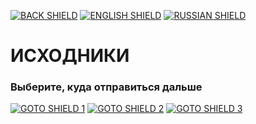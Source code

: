 [![BACK SHIELD](https://img.shields.io/badge/..%2F-Back-444?style=flat-square)](../RU_README.md)
[![ENGLISH SHIELD](https://img.shields.io/badge/-English-444?style=flat-square)]()
[![RUSSIAN SHIELD](https://img.shields.io/badge/-Русский-08f?style=flat-square)](RU_README.md)

# ИСХОДНИКИ

### Выберите, куда отправиться дальше
[![GOTO SHIELD 1](https://img.shields.io/badge/железо-666?style=for-the-badge&logoColor=FFF)](hardware/RU_README.md)
[![GOTO SHIELD 2](https://img.shields.io/badge/программное_обеспечение-666?style=for-the-badge&logoColor=FFF)](software/RU_README.md)
[![GOTO SHIELD 3](https://img.shields.io/badge/запчасти-666?style=for-the-badge&logoColor=FFF)](parts/RU_README.md)
